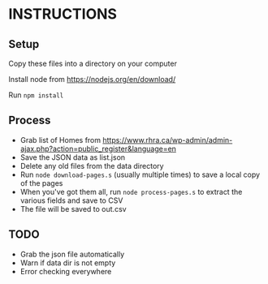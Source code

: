 # INSTRUCTIONS

## Setup
Copy these files into a directory on your computer

Install node from https://nodejs.org/en/download/

Run `npm install`

## Process
* Grab list of Homes from https://www.rhra.ca/wp-admin/admin-ajax.php?action=public_register&language=en
* Save the JSON data as list.json
* Delete any old files from the data directory
* Run `node download-pages.s` (usually multiple times) to save a local copy of the pages
* When you've got them all, run `node process-pages.s` to extract the various fields and save to CSV
* The file will be saved to out.csv

## TODO

* Grab the json file automatically
* Warn if data dir is not empty
* Error checking everywhere
